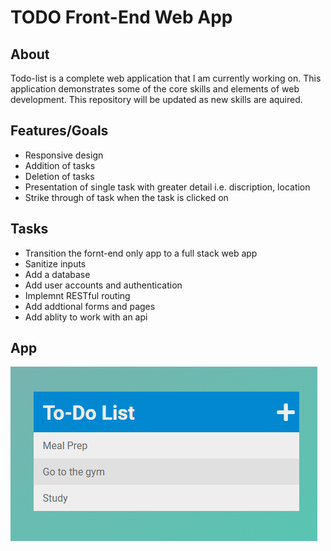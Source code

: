 # TODO Front-End Web App

## About
Todo-list is a complete web application that I am currently working on. This application demonstrates some of the core skills and elements 
of web development. This repository will be updated as new skills are aquired.

## Features/Goals

* Responsive design
* Addition of tasks 
* Deletion of tasks
* Presentation of single task with greater detail i.e. discription, location
* Strike through of task when the task is clicked on

## Tasks
  * Transition the fornt-end only app to a full stack web app
  * Sanitize inputs
  * Add a database
  * Add user accounts and authentication
  * Implemnt RESTful routing
  * Add addtional forms and pages
  * Add ablity to work with an api


## App
![alt text](https://github.com/MattVastarelli/TODO-WebApp/blob/master/assets/img/todo.PNG)
